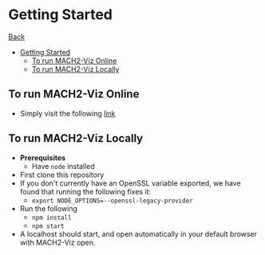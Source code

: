 # Getting Started

[Back](documentation.md)

- [Getting Started](#getting-started)
  - [To run MACH2-Viz Online](#to-run-mach2-viz-online)
  - [To run MACH2-Viz Locally](#to-run-mach2-viz-locally)

## To run MACH2-Viz Online

- Simply visit the following [link](https://elkebir-group.github.io/mach2-viz/#/)
  
## To run MACH2-Viz Locally

- **Prerequisites**
  - Have `node` installed
- First clone this repository
- If you don't currently have an OpenSSL variable exported, we have found that running the following fixes it:
  - `export NODE_OPTIONS=--openssl-legacy-provider`
- Run the following
  - `npm install`
  - `npm start`
- A localhost should start, and open automatically in your default browser with MACH2-Viz open.
